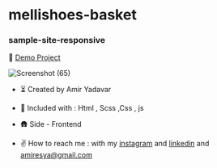 # mellishoes-basket

### sample-site-responsive

🔭 [Demo Project](https://amir-yadavar.github.io/mellishoes-basket/)


![Screenshot (65)](https://user-images.githubusercontent.com/110972269/202254896-c19395e4-53f1-495b-a9c8-7244e8df5365.png)


- ⏳ Created by Amir Yadavar

- 🔧 Included with : Html , Scss ,Css , js

- 🛖 Side - Frontend

- ✌️ How to reach me : with my [instagram](https://instagram.com/amir_yadavar_?igshid=YmMyMTA2M2Y=) and [linkedin](https://www.linkedin.com/in/amir-yadavar-269904242/) and amiresya@gmail.com
